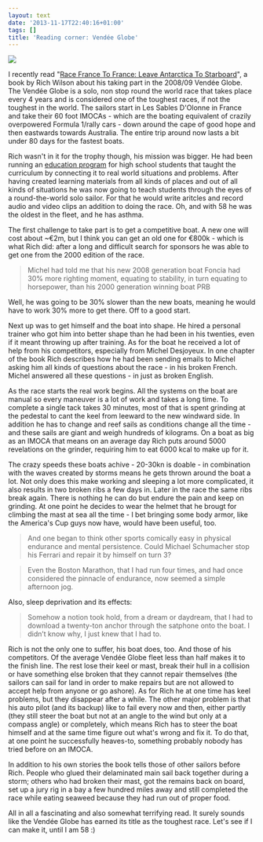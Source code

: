 ```yaml
---
layout: text
date: '2013-11-17T22:40:16+01:00'
tags: []
title: 'Reading corner: Vendée Globe'
---
```

![](http://media.tumblr.com/d932a53eb858d879776ceed3483654a1/tumblr_inline_mwffx6WRkL1qcydz0.jpg)

I recently read "[Race France To France: Leave Antarctica To Starboard](http://www.racefrancetofrance.com/)", a book by Rich Wilson about his taking part in the 2008/09 Vendée Globe. The Vendée Globe is a solo, non stop round the world race that takes place every 4 years and is considered one of the toughest races, if not the toughest in the world. The sailors start in Les Sables D'Olonne in France and take their 60 foot IMOCAs - which are the boating equivalent of crazily overpowered Formula 1/rally cars - down around the cape of good hope and then eastwards towards Australia. The entire trip around now lasts a bit under 80 days for the fastest boats.

Rich wasn't in it for the trophy though, his mission was bigger. He had been running an [education program](http://www.sitesalive.com/) for high school students that taught the curriculum by connecting it to real world situations and problems. After having created learning materials from all kinds of places and out of all kinds of situations he was now going to teach students through the eyes of a round-the-world solo sailor. For that he would write aritcles and record audio and video clips an addition to doing the race. Oh, and with 58 he was the oldest in the fleet, and he has asthma.

The first challenge to take part is to get a competitive boat. A new one will cost about ~€2m, but I think you can get an old one for €800k - which is what Rich did: after a long and difficult search for sponsors he was able to get one from the 2000 edition of the race.

> Michel had told me that his new 2008 generation boat Foncia had 30% more righting moment, equating to stability, in turn equating to horsepower, than his 2000 generation winning boat PRB

Well, he was going to be 30% slower than the new boats, meaning he would have to work 30% more to get there. Off to a good start.

Next up was to get himself and the boat into shape. He hired a personal trainer who got him into better shape than he had been in his twenties, even if it meant throwing up after training. As for the boat he received a lot of help from his competitors, especially from Michel Desjoyeux. In one chapter of the book Rich describes how he had been sending emails to Michel asking him all kinds of questions about the race - in his broken French. Michel answered all these questions - in just as broken English.

As the race starts the real work begins. All the systems on the boat are manual so every maneuver is a lot of work and takes a long time. To complete a single tack takes 30 minutes, most of that is spent grinding at the pedestal to cant the keel from leeward to the new windward side. In addition he has to change and reef sails as conditions change all the time - and these sails are giant and weigh hundreds of kilograms. On a boat as big as an IMOCA that means on an average day Rich puts around 5000 revelations on the grinder, requiring him to eat 6000 kcal to make up for it.

The crazy speeds these boats achive - 20-30kn is doable - in combination with the waves created by storms means he gets thrown around the boat a lot. Not only does this make working and sleeping a lot more complicated, it also results in two broken ribs a few days in. Later in the race the same ribs break again. There is nothing he can do but endure the pain and keep on grinding. At one point he decides to wear the helmet that he brougt for climbing the mast at sea all the time - I bet bringing some body armor, like the America's Cup guys now have, would have been useful, too.

> And one began to think other sports comically easy in physical endurance and mental persistence. Could Michael Schumacher stop his Ferrari and repair it by himself on turn 3?

> Even the Boston Marathon, that I had run four times, and had once considered the pinnacle of endurance, now seemed a simple afternoon jog.

Also, sleep deprivation and its effects:

> Somehow a notion took hold, from a dream or daydream, that I had to download a twenty-ton anchor through the satphone onto the boat. I didn’t know why, I just knew that I had to.

Rich is not the only one to suffer, his boat does, too. And those of his competitors. Of the average Vendée Globe fleet less than half makes it to the finish line. The rest lose their keel or mast, break their hull in a collision or have something else broken that they cannot repair themselves (the sailors can sail for land in order to make repairs but are not allowed to accept help from anyone or go ashore). As for Rich he at one time has keel problems, but they disappear after a while. The other major problem is that his auto pilot (and its backup) like to fail every now and then, either partly (they still steer the boat but not at an angle to the wind but only at a compass angle) or completely, which means Rich has to steer the boat himself and at the same time figure out what's wrong and fix it. To do that, at one point he successfully heaves-to, something probably nobody has tried before on an IMOCA.

In addition to his own stories the book tells those of other sailors before Rich. People who glued their delaminated main sail back together during a storm; others who had broken their mast, got the remains back on board, set up a jury rig in a bay a few hundred miles away and still completed the race while eating seaweed because they had run out of proper food.

All in all a fascinating and also somewhat terrifying read. It surely sounds like the Vendée Globe has earned its title as the toughest race. Let's see if I can make it, until I am 58 :)
